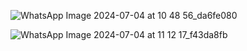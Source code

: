 ![WhatsApp Image 2024-07-04 at 10 48 56_da6fe080](https://github.com/pranavgupta022/Sample-Portfolio-Design/assets/119832460/782e1a63-656c-46ca-8665-54c668453f24)

![WhatsApp Image 2024-07-04 at 11 12 17_f43da8fb](https://github.com/pranavgupta022/Sample-Portfolio-Design/assets/119832460/13b98484-ce7a-474d-b997-21adcd3aa5f4)
